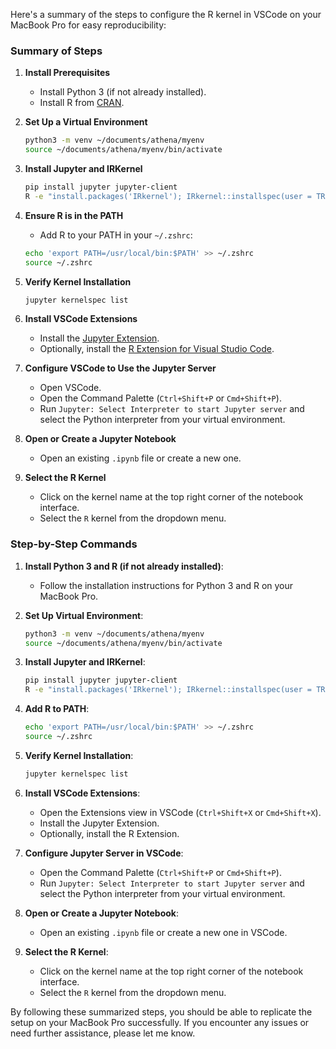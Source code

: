 Here's a summary of the steps to configure the R kernel in VSCode on your MacBook Pro for easy reproducibility:

### Summary of Steps

1. **Install Prerequisites**
    - Install Python 3 (if not already installed).
    - Install R from [CRAN](https://cran.r-project.org/mirrors.html).

2. **Set Up a Virtual Environment**
    ```bash
    python3 -m venv ~/documents/athena/myenv
    source ~/documents/athena/myenv/bin/activate
    ```

3. **Install Jupyter and IRKernel**
    ```bash
    pip install jupyter jupyter-client
    R -e "install.packages('IRkernel'); IRkernel::installspec(user = TRUE)"
    ```

4. **Ensure R is in the PATH**
    - Add R to your PATH in your `~/.zshrc`:
    ```bash
    echo 'export PATH=/usr/local/bin:$PATH' >> ~/.zshrc
    source ~/.zshrc
    ```

5. **Verify Kernel Installation**
    ```bash
    jupyter kernelspec list
    ```

6. **Install VSCode Extensions**
    - Install the [Jupyter Extension](https://marketplace.visualstudio.com/items?itemName=ms-toolsai.jupyter).
    - Optionally, install the [R Extension for Visual Studio Code](https://marketplace.visualstudio.com/items?itemName=REditorSupport.r).

7. **Configure VSCode to Use the Jupyter Server**
    - Open VSCode.
    - Open the Command Palette (`Ctrl+Shift+P` or `Cmd+Shift+P`).
    - Run `Jupyter: Select Interpreter to start Jupyter server` and select the Python interpreter from your virtual environment.

8. **Open or Create a Jupyter Notebook**
    - Open an existing `.ipynb` file or create a new one.

9. **Select the R Kernel**
    - Click on the kernel name at the top right corner of the notebook interface.
    - Select the `R` kernel from the dropdown menu.

### Step-by-Step Commands

1. **Install Python 3 and R (if not already installed)**:
    - Follow the installation instructions for Python 3 and R on your MacBook Pro.

2. **Set Up Virtual Environment**:
    ```bash
    python3 -m venv ~/documents/athena/myenv
    source ~/documents/athena/myenv/bin/activate
    ```

3. **Install Jupyter and IRKernel**:
    ```bash
    pip install jupyter jupyter-client
    R -e "install.packages('IRkernel'); IRkernel::installspec(user = TRUE)"
    ```

4. **Add R to PATH**:
    ```bash
    echo 'export PATH=/usr/local/bin:$PATH' >> ~/.zshrc
    source ~/.zshrc
    ```

5. **Verify Kernel Installation**:
    ```bash
    jupyter kernelspec list
    ```

6. **Install VSCode Extensions**:
    - Open the Extensions view in VSCode (`Ctrl+Shift+X` or `Cmd+Shift+X`).
    - Install the Jupyter Extension.
    - Optionally, install the R Extension.

7. **Configure Jupyter Server in VSCode**:
    - Open the Command Palette (`Ctrl+Shift+P` or `Cmd+Shift+P`).
    - Run `Jupyter: Select Interpreter to start Jupyter server` and select the Python interpreter from your virtual environment.

8. **Open or Create a Jupyter Notebook**:
    - Open an existing `.ipynb` file or create a new one in VSCode.

9. **Select the R Kernel**:
    - Click on the kernel name at the top right corner of the notebook interface.
    - Select the `R` kernel from the dropdown menu.

By following these summarized steps, you should be able to replicate the setup on your MacBook Pro successfully. If you encounter any issues or need further assistance, please let me know.